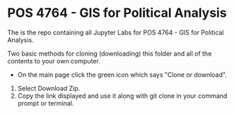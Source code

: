 # POS 4764 - GIS for Political Analysis

The is the repo containing all Jupyter Labs for POS 4764 - GIS for Political Analysis.

Two basic methods for cloning (downloading) this folder and all of the contents to your own computer. 

* On the main page click the green icon which says "Clone or download". 
1. Select Download Zip. 
2. Copy the link displayed and use it along with git clone in your command prompt or terminal.
